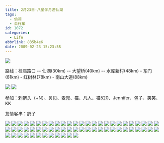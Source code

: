 ```yaml
---
title: 2月23日·八星伴月游仙湖
tags:
  - 仙湖
  - 自行车
id: 1072
categories:
  - Life
abbrlink: 835b4e6
date: 2009-02-23 15:23:58
---
```


![](/images/2009/02/23_23_152358_63_10848.jpg) 

路线：桂庙路口 -- 仙湖(30km) -- 大望桥(40km) -- 水库新村(48km) - 东门(61km) - 红树林(78km) - 南山大道(88km) 
<!--more-->
![](/images/2009/02/23_23_152358_43_10849.jpg) 
![](/images/2009/02/23_23_152358_44_10850.jpg) 

参加：刺猬头（+N）、贝贝、麦兜、猫、凡人、猫520、Jennifer、包子、笑笑、KK 

友情客串：鸽子 

![](/images/2009/02/23_23_152358_10851.jpg) 
![](/images/2009/02/23_23_152358_0_10852.jpg) 
![](/images/2009/02/23_23_152358_1_10853.jpg) 
![](/images/2009/02/23_23_152358_2_10854.jpg) 
![](/images/2009/02/23_23_152358_3_10855.jpg) 
![](/images/2009/02/23_23_152358_4_10856.jpg) 
![](/images/2009/02/23_23_152358_5_10857.jpg) 
![](/images/2009/02/23_23_152358_6_10858.jpg) 
![](/images/2009/02/23_23_152358_7_10859.jpg) 
![](/images/2009/02/23_23_152358_8_10860.jpg) 
![](/images/2009/02/23_23_152358_9_10861.jpg) 
![](/images/2009/02/23_23_152358_10_10862.jpg) 
![](/images/2009/02/23_23_152358_11_10863.jpg) 
![](/images/2009/02/23_23_152358_12_10864.jpg) 
![](/images/2009/02/23_23_152358_13_10865.jpg) 
![](/images/2009/02/23_23_152358_14_10866.jpg) 
![](/images/2009/02/23_23_152358_15_10867.jpg) 
![](/images/2009/02/23_23_152358_16_10868.jpg) 
![](/images/2009/02/23_23_152358_17_10869.jpg) 
![](/images/2009/02/23_23_152358_18_10870.jpg) 
![](/images/2009/02/23_23_152358_19_10871.jpg) 
![](/images/2009/02/23_23_152358_20_10872.jpg) 
![](/images/2009/02/23_23_152358_21_10873.jpg) 
![](/images/2009/02/23_23_152358_22_10874.jpg) 
![](/images/2009/02/23_23_152358_23_10875.jpg) 
![](/images/2009/02/23_23_152358_24_10876.jpg) 
![](/images/2009/02/23_23_152358_25_10877.jpg) 
![](/images/2009/02/23_23_152358_26_10878.jpg) 
![](/images/2009/02/23_23_152358_27_10879.jpg) 
![](/images/2009/02/23_23_152358_28_10880.jpg) 
![](/images/2009/02/23_23_152358_29_10881.jpg) 
![](/images/2009/02/23_23_152358_30_10882.jpg) 
![](/images/2009/02/23_23_152358_31_10883.jpg) 
![](/images/2009/02/23_23_152358_32_10884.jpg) 
![](/images/2009/02/23_23_152358_33_10885.jpg) 
![](/images/2009/02/23_23_152358_34_10886.jpg) 
![](/images/2009/02/23_23_152358_35_10887.jpg) 
![](/images/2009/02/23_23_152358_36_10888.jpg) 
![](/images/2009/02/23_23_152358_37_10889.jpg) 
![](/images/2009/02/23_23_152358_38_10890.jpg) 
![](/images/2009/02/23_23_152358_39_10891.jpg) 
![](/images/2009/02/23_23_152358_40_10892.jpg) 
![](/images/2009/02/23_23_152358_41_10893.jpg) 
![](/images/2009/02/23_23_152358_42_10894.jpg) 
![](/images/2009/02/23_23_152358_45_10895.jpg) 
![](/images/2009/02/23_23_152358_46_10896.jpg) 
![](/images/2009/02/23_23_152358_47_10897.jpg) 
![](/images/2009/02/23_23_152358_48_10898.jpg) 
![](/images/2009/02/23_23_152358_49_10899.jpg) 
![](/images/2009/02/23_23_152358_50_10900.jpg) 
![](/images/2009/02/23_23_152358_51_10901.jpg) 
![](/images/2009/02/23_23_152358_52_10902.jpg) 
![](/images/2009/02/23_23_152358_53_10903.jpg) 
![](/images/2009/02/23_23_152358_54_10904.jpg) 
![](/images/2009/02/23_23_152358_55_10905.jpg) 
![](/images/2009/02/23_23_152358_56_10906.jpg) 
![](/images/2009/02/23_23_152358_57_10907.jpg) 
![](/images/2009/02/23_23_152358_58_10908.jpg) 
![](/images/2009/02/23_23_152358_59_10909.jpg) 
![](/images/2009/02/23_23_152358_60_10910.jpg) 
![](/images/2009/02/23_23_152358_61_10911.jpg) 
![](/images/2009/02/23_23_152358_62_10912.jpg)